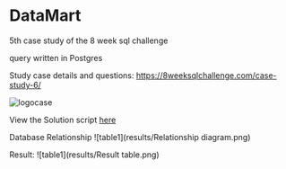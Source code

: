 # DataMart
5th case study of the 8 week sql challenge

query written in Postgres


Study case details and questions: https://8weeksqlchallenge.com/case-study-6/

![logocase](https://8weeksqlchallenge.com/images/case-study-designs/6.png)

View the Solution script [here](https://github.com/EwaoluwaO/8-week-sql-challenge/blob/fc97a56282fb062f915f7da75b18fbad6ea7e19d/DataMart/Cliquebaitscript.sql)

Database Relationship
![table1](results/Relationship diagram.png)

Result:
![table1](results/Result table.png)

